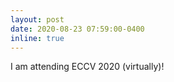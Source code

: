 ```yaml
---
layout: post
date: 2020-08-23 07:59:00-0400
inline: true
---
```


I am attending ECCV 2020 (virtually)!
